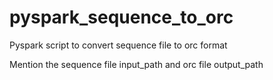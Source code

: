 # pyspark_sequence_to_orc
Pyspark script to convert sequence file to orc format

Mention the sequence file input_path and orc file output_path

